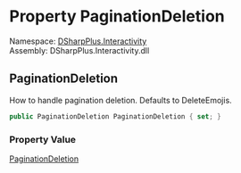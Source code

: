 # Property PaginationDeletion

Namespace: [DSharpPlus.Interactivity](DSharpPlus.Interactivity.md)  
Assembly: DSharpPlus.Interactivity.dll

## <a id="DSharpPlus_Interactivity_InteractivityConfiguration_PaginationDeletion"></a>PaginationDeletion

How to handle pagination deletion. Defaults to DeleteEmojis.

```csharp
public PaginationDeletion PaginationDeletion { set; }
```

### Property Value

[PaginationDeletion](DSharpPlus.Interactivity.Enums.PaginationDeletion.md)

